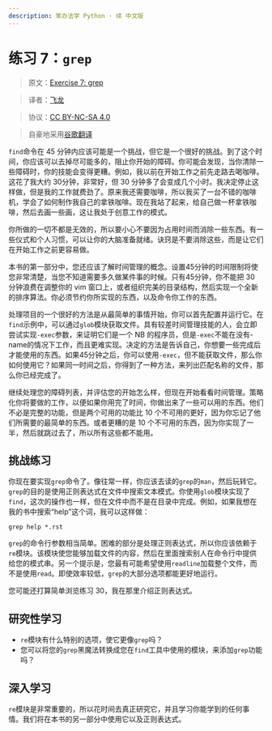 ```yaml
---
description: 笨办法学 Python · 续 中文版
---
```


# 练习 7：`grep`

> 原文：[Exercise 7: grep](https://learncodethehardway.org/more-python-book/ex7.html)

> 译者：[飞龙](https://github.com/wizardforcel)

> 协议：[CC BY-NC-SA 4.0](http://creativecommons.org/licenses/by-nc-sa/4.0/)

> 自豪地采用[谷歌翻译](https://translate.google.cn/)

`find`命令在 45 分钟内应该可能是一个挑战，但它是一个很好的挑战。到了这个时间，你应该可以去掉尽可能多的，阻止你开始的障碍。你可能会发现，当你清除一些障碍时，你的技能会变得更糟。例如，我以前在开始工作之前先走路去喝咖啡。这花了我大约 30分钟，非常好，但 30 分钟多了会变成几个小时。我决定停止这样做，但是我的工作就费劲了。原来我还需要咖啡，所以我买了一台不错的咖啡机，学会了如何制作我自己的拿铁咖啡。现在我站了起来，给自己做一杯拿铁咖啡，然后去画一些画，这让我处于创意工作的模式。

你所做的一切不都是无效的，所以要小心不要因为占用时间而消除一些东西。有一些仪式和个人习惯，可以让你的大脑准备就绪。诀窍是不要消除这些，而是​​让它们在开始工作之前更容易做。

本书的第一部分中，您还应该了解时间管理的概念。设置45分钟的时间限制将使您非常清楚，当您不知道需要多久做某件事的时候。只有45分钟，你不能把 30 分钟浪费在调整你的 vim 窗口上，或者组织完美的目录结构，然后实现一个全新的排序算法。你必须节约你所实现的东西，以及命令你工作的东西。

处理项目的一个很好的方法是从最简单的事情开始，你可以首先配置并运行它。在`find`示例中，可以通过`glob`模块获取文件。具有较差时间管理技能的人，会立即尝试实现`-exec`参数，来证明它们是一个 NB 的程序员，但是`-exec`不能在没有-name的情况下工作，而且更难实现。决定的方法是告诉自己，你想要一些完成后才能使用的东西。如果45分钟之后，你可以使用`-exec`，但不能获取文件，那么你如何使用它？如果同一时间之后，你得到了一种方法，来列出匹配名称的文件，那么你已经完成了。

继续处理您的障碍列表，并评估您的开始怎么样，但现在开始看看时间管理。策略化你将要做的工作，以便如果你用完了时间，你做出来了一些可以用的东西。他们不必是完整的功能，但是两个可用的功能比 10 个不可用的更好，因为你忘记了他们所需要的最简单的东西。或者更糟的是 10 个不可用的东西，因为你实现了一半，然后就跳过去了，所以所有这些都不能用。

## 挑战练习

你现在要实现`grep`命令了。像往常一样，你应该去读的`grep`的`man`，然后玩转它。`grep`的目的是使用正则表达式在文件中搜索文本模式。你使用`glob`模块实现了`find`，这次的操作也一样，但在文件中而不是在目录中完成。例如，如果我想在我的书中搜索“help”这个词，我可以这样做：

```
grep help *.rst
```

`grep`的命令行参数相当简单。困难的部分是处理正则表达式，所以你应该依赖于`re`模块。该模块使您能够加载文件的内容，然后在里面搜索别人在命令行中提供给您的模式串。另一个提示是，您最有可能希望使用`readline`加载整个文件，而不是使用`read`。即使效率较低，`grep`的大部分选项都能更好地运行。

您可能还打算简单浏览练习 30，我在那里介绍正则表达式。

## 研究性学习

+   `re`模块有什么特别的选项，使它更像`grep`吗？
+   您可以将您的`grep`黑魔法转换成您在`find`工具中使用的模块，来添加`grep`功能吗？

## 深入学习

`re`模块是非常重要的，所以花时间去真正研究它，并且学习你能学到的任何事情。我们将在本书的另一部分中使用它以及正则表达式。
